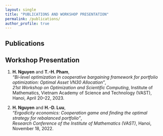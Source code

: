 ```yaml
---
layout: single
title: "PUBLICATIONS AND WORKSHOP PRESENTATION"
permalink: /publications/
author_profile: true
---
```

## Publications
## Workshop Presentation

1. **H. Nguyen** and **T.-H. Pham**,  
   *“Bi-level optimization in cooperative bargaining framework for portfolio optimization: Optimal Asset VN30 Allocation”*,  
   *21st Workshop on Optimization and Scientific Computing*, Institute of Mathematics, Vietnam Academy of Science and Technology (VAST), Hanoi, April 20–22, 2023.

2. **H. Nguyen** and **H.-D. Luu**,  
   *“Ergodicity economics: Cooperation game and finding the optimal strategy for rebalanced portfolio”*,  
   *Research Conference of the Institute of Mathematics (VAST)*, Hanoi, November 18, 2022.
